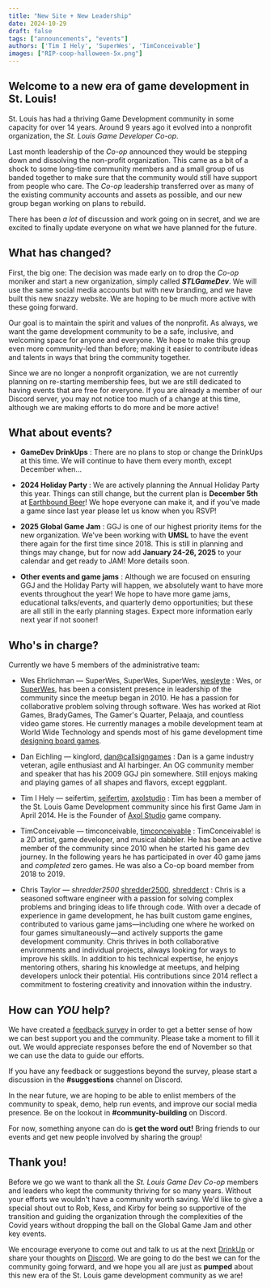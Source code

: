 ```yaml
---
title: "New Site + New Leadership"
date: 2024-10-29
draft: false
tags: ["announcements", "events"]
authors: ['Tim I Hely', 'SuperWes', 'TimConceivable']
images: ["RIP-coop-halloween-5x.png"]
---
```


## Welcome to a new era of game development in St. Louis!

St. Louis has had a thriving Game Development community in some capacity for over 14 years. Around 9 years ago it evolved into a nonprofit organization, the *St. Louis Game Developer Co-op*.

Last month leadership of the *Co-op* announced they would be stepping down and dissolving the non-profit organization. This came as a bit of a shock to some long-time community members and a small group of us banded together to make sure that the community would still have support from people who care. The *Co-op* leadership transferred over as many of the existing community accounts and assets as possible, and our new group began working on plans to rebuild.

There has been *a lot* of discussion and work going on in secret, and we are excited to finally update everyone on what we have planned for the future.

## What has changed?

First, the big one: The decision was made early on to drop the *Co-op* moniker and start a new organization, simply called ***STLGameDev***. We will use the same social media accounts but with new branding, and we have built this new snazzy website. We are hoping to be much more active with these going forward.

Our goal is to maintain the spirit and values of the nonprofit. As always, we want the game development community to be a safe, inclusive, and welcoming space for anyone and everyone. We hope to make this group even more community-led than before; making it easier to contribute ideas and talents in ways that bring the community together.

Since we are no longer a nonprofit organization, we are not currently planning on re-starting membership fees, but we are still dedicated to having events that are free for everyone. If you are already a member of our Discord server, you may not notice too much of a change at this time, although we are making efforts to do more and be more active!

## What about events?

- **GameDev DrinkUps**
  : There are no plans to stop or change the DrinkUps at this time. We will continue to have them every month, except December when...

- **2024 Holiday Party**
  : We are actively planning the Annual Holiday Party this year. Things can still change, but the current plan is **December 5th** at [Earthbound Beer](https://maps.app.goo.gl/CUV5eVqjYPWMsNey5)! We hope everyone can make it, and if you've made a game since last year please let us know when you RSVP!

- **2025 Global Game Jam**
  : GGJ is one of our highest priority items for the new organization. We've been working with **UMSL** to have the event there again for the first time since 2018. This is still in planning and things may change, but for now add **January 24-26, 2025** to your calendar and get ready to JAM! More details soon.

- **Other events and game jams**
  : Although we are focused on ensuring GGJ and the Holiday Party will happen, we absolutely want to have more events throughout the year! We hope to have more game jams, educational talks/events, and quarterly demo opportunities; but these are all still in the early planning stages. Expect more information early next year if not sooner!

## Who's in charge?

Currently we have 5 members of the administrative team:

- Wes Ehrlichman &mdash; <i class="i fa-brands fa-discord"></i> SuperWes, <i class="fa-brands fa-xbox"></i> SuperWes, <i class="fa-brands fa-playstation"></i> SuperWes, [<i class="fa-brands fa-x-twitter"></i> wesleyte](https://www.x.com/wesleyte)
  : Wes, or [SuperWes](https://www.superwes.com/), has been a consistent presence in leadership of the community since the meetup began in 2010. He has a passion for collaborative problem solving through software. Wes has worked at Riot Games, BradyGames, The Gamer's Quarter, Pelaaja, and countless video game stores. He currently manages a mobile development team at World Wide Technology and spends most of his game development time [designing board games](https://midnightlaunchgames.com/).

- Dan Eichling &mdash; <i class="i fa-brands fa-discord"></i> kinglord, [<i class="fa-sharp-duotone fa-solid fa-mailbox"></i> dan@callsigngames](mailto:dan@callsigngames.com)
  : Dan is a game industry veteran, agile enthusiast and AI harbinger. An OG community member and speaker that has his 2009 GGJ pin somewhere. Still enjoys making and playing games of all shapes and flavors, except eggplant.

- Tim I Hely &mdash; <i class="i fa-brands fa-discord"></i> seifertim, [<i class="i fa-brands fa-itch-io"></i> seifertim](https://seifertim.itch.io/), [<i class="i fa-brands fa-itch-io"></i> axolstudio](https://axolstudio.itch.io/)
  : Tim has been a member of the St. Louis Game Development community since his first Game Jam in April 2014. He is the Founder of [Axol Studio](https://axolstudio.com) game company.

- TimConceivable &mdash; <i class="i fa-brands fa-discord"></i> timconceivable, [<i class="i fa-brands fa-itch-io"></i> timconceivable](https://timconceivable.itch.io/)
  : TimConceivable! is a 2D artist, game developer, and musical dabbler. He has been an active member of the community since 2010 when he started his game dev journey. In the following years he has participated in over 40 game jams and *completed* zero games. He was also a Co-op board member from 2018 to 2019.

- Chris Taylor &mdash; <i class="i fa-brands fa-discord">shredder2500</i> [shredder2500](https://globalgamejam.org/users/shredder2500), [<i class="i fa-brands fa-itch-io"></i> shredderct](https://shredderct.itch.io/)
  : Chris is a seasoned software engineer with a passion for solving complex problems and bringing ideas to life through code. With over a decade of experience in game development, he has built custom game engines, contributed to various game jams—including one where he worked on four games simultaneously—and actively supports the game development community. Chris thrives in both collaborative environments and individual projects, always looking for ways to improve his skills. In addition to his technical expertise, he enjoys mentoring others, sharing his knowledge at meetups, and helping developers unlock their potential. His contributions since 2014 reflect a commitment to fostering creativity and innovation within the industry.

## How can *YOU* help?

We have created a [feedback survey](https://forms.gle/8yw88DMSQiErQTnS9) in order to get a better sense of how we can best support you and the community. Please take a moment to fill it out. We would appreciate responses before the end of November so that we can use the data to guide our efforts.

If you have any feedback or suggestions beyond the survey, please start a discussion in the **#suggestions** channel on Discord.

In the near future, we are hoping to be able to enlist members of the community to speak, demo, help run events, and improve our social media presence. Be on the lookout in **#community-building** on Discord.

For now, something anyone can do is **get the word out!** Bring friends to our events and get new people involved by sharing the group!

## Thank you!

Before we go we want to thank all the *St. Louis Game Dev Co-op* members and leaders who kept the community thriving for so many years. Without your efforts we wouldn't have a community worth saving. We'd like to give a special shout out to Rob, Kess, and Kirby for being so supportive of the transition and guiding the organization through the complexities of the Covid years without dropping the ball on the Global Game Jam and other key events.

We encourage everyone to come out and talk to us at the next [DrinkUp](https://www.meetup.com/st-louis-game-developers/events/303708623/) or share your thoughts on [Discord](https://discord.com/invite/mTMKpre/). We are going to do the best we can for the community going forward, and we hope you all are just as **pumped** about this new era of the St. Louis game development community as we are!
